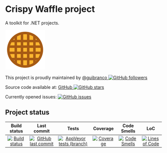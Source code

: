 # Crispy Waffle project

A toolkit for .NET projects.

![Crispy Waffle logo](https://raw.githubusercontent.com/guibranco/CrispyWaffle/main/logo.png)

This project is proudly maintained by [@guibranco ![GitHub followers](https://img.shields.io/github/followers/guibranco?style=social)](https://github.com/guibranco)

Source code available at: [GitHub ![GitHub stars](https://img.shields.io/github/stars/guibranco/CrispyWaffle?style=social)](https://github.com/guibranco/CrispyWaffle)

Currently opened issues: [![GitHub issues](https://img.shields.io/github/issues/guibranco/crispywaffle)](https://github.com/guibranco/crispywaffle/issues)

## Project status

| Build status | Last commit | Tests |  Coverage | Code Smells | LoC |
|:------------:|:-----------:|:-----:|:---------:|:-----------:|:---:|
| [![Build status](https://ci.appveyor.com/api/projects/status/dr93gad0na076ng3/branch/main?svg=true)](https://ci.appveyor.com/project/guibranco/crispywaffle/branch/main) | [![GitHub last commit](https://img.shields.io/github/last-commit/guibranco/CrispyWaffle/main)](https://github.com/guibranco/CrispyWaffle) | [![AppVeyor tests (branch)](https://img.shields.io/appveyor/tests/guibranco/crispywaffle/main?compact_message)](https://ci.appveyor.com/project/guibranco/crispywaffle/branch/main/tests) | [![Coverage](https://sonarcloud.io/api/project_badges/measure?project=guibranco_CrispyWaffle&metric=coverage)](https://sonarcloud.io/dashboard?id=guibranco_CrispyWaffle) | [![Code Smells](https://sonarcloud.io/api/project_badges/measure?project=guibranco_CrispyWaffle&metric=code_smells)](https://sonarcloud.io/dashboard?id=guibranco_CrispyWaffle) | [![Lines of Code](https://sonarcloud.io/api/project_badges/measure?project=guibranco_CrispyWaffle&metric=ncloc)](https://sonarcloud.io/dashboard?id=guibranco_CrispyWaffle) |
